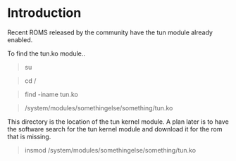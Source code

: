 # Introduction #

Recent ROMS released by the community have the tun module already enabled.


To find the tun.ko module..

> su

> cd /

> find -iname tun.ko

> /system/modules/somethingelse/something/tun.ko


This directory is the location of the tun kernel module.  A plan later is to have the software search for the tun kernel module and download it for the rom that is missing.

> insmod /system/modules/somethingelse/something/tun.ko